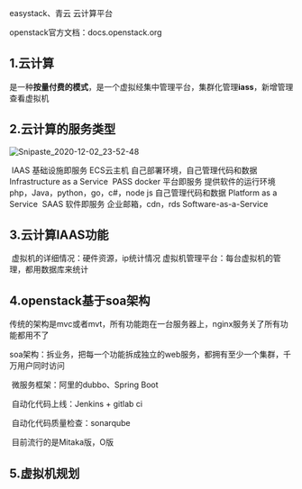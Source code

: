 easystack、青云 云计算平台

openstack官方文档：docs.openstack.org

## 1.云计算

​	是一种**按量付费的模式**，是一个虚拟经集中管理平台，集群化管理**iass**，新增管理查看虚拟机

## 2.云计算的服务类型	

![Snipaste_2020-12-02_23-52-48](/Users/yutang/Documents/运维开发/asset/Snipaste_2020-12-02_23-52-48.png)

​	IAAS					 基础设施即服务 ECS云主机 自己部署环境，自己管理代码和数据
​								 Infrastructure as a Service
​	PASS docker	    平台即服务 提供软件的运行环境php，Java，python，go，c#，node js 自己管理代码和数据
​								 Platform as a Service
​	SAAS 				   软件即服务 企业邮箱，cdn，rds
​								 Software-as-a-Service

## 3.云计算IAAS功能

​	虚拟机的详细情况：硬件资源，ip统计情况
​	虚拟机管理平台：每台虚拟机的管理，都用数据库来统计	

## 4.openstack基于soa架构

​	传统的架构是mvc或者mvt，所有功能跑在一台服务器上，nginx服务关了所有功能都用不了

​	soa架构：拆业务，把每一个功能拆成独立的web服务，都拥有至少一个集群，千万用户同时访问

​	微服务框架：阿里的dubbo、Spring Boot

​	自动化代码上线：Jenkins + gitlab ci

​	自动化代码质量检查：sonarqube

​	目前流行的是Mitaka版，O版

## 5.虚拟机规划

​	